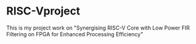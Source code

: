 # RISC-Vproject
This is my project work on "Synergising RISC-V Core with Low Power FIR Filtering on FPGA for Enhanced Processing Efficiency"
